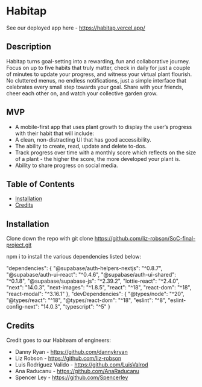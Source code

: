 # Habitap

See our deployed app here - https://habitap.vercel.app/

## Description

Habitap turns goal-setting into a rewarding, fun and collaborative journey. Focus on up to five habits that truly matter, check in daily for just a couple of minutes to update your progress, and witness your virtual plant flourish. No cluttered menus, no endless notifications, just a simple interface that celebrates every small step towards your goal. Share with your friends, cheer each other on, and watch your collective garden grow. 


## MVP

- A mobile-first app that uses plant growth to display the user’s progress with their habit that will include:
- A clean, non-distracting UI that has good accessibility.
- The ability to create, read, update and delete to-dos.
- Track progress over time with a monthly score which reflects on the size of a plant - the higher the score, the more developed your plant is.
- Ability to share progress on social media. 

## Table of Contents

- [Installation](#installation)
- [Credits](#credits)

## Installation

Clone down the repo with git clone https://github.com/liz-robson/SoC-final-project.git

npm i to install the various dependencies listed below:

"dependencies": {
    "@supabase/auth-helpers-nextjs": "^0.8.7",
    "@supabase/auth-ui-react": "^0.4.6",
    "@supabase/auth-ui-shared": "^0.1.8",
    "@supabase/supabase-js": "^2.39.2",
    "lottie-react": "^2.4.0",
    "next": "14.0.3",
    "next-images": "^1.8.5",
    "react": "^18",
    "react-dom": "^18",
    "react-modal": "^3.16.1"
  },
  "devDependencies": {
    "@types/node": "^20",
    "@types/react": "^18",
    "@types/react-dom": "^18",
    "eslint": "^8",
    "eslint-config-next": "14.0.3",
    "typescript": "^5"
  }

  ## Credits 
  Credit goes to our Habiteam of engineers:
  - Danny Ryan - https://github.com/dannykryan
  - Liz Robson - https://github.com/liz-robson
  - Luis Rodriguez Valido - https://github.com/LuisValrod
  - Ana Raducanu - https://github.com/AnaRaducanu
  - Spencer Ley - https://github.com/Spencerley

